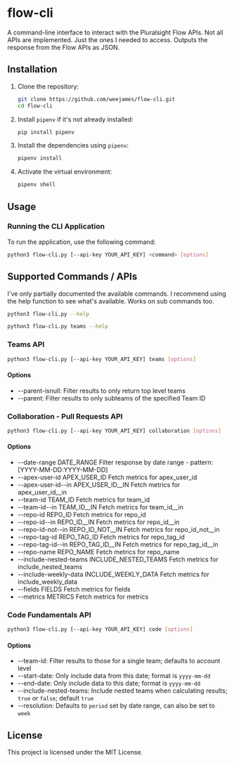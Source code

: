 # flow-cli

A command-line interface to interact with the Pluralsight Flow APIs. Not all APIs are implemented. Just the ones I needed to access.  Outputs the response from the Flow APIs as JSON.

## Installation

1. Clone the repository:
    ```bash
    git clone https://github.com/weejames/flow-cli.git
    cd flow-cli
    ```

2. Install `pipenv` if it's not already installed:
    ```bash
    pip install pipenv
    ```

3. Install the dependencies using `pipenv`:
    ```bash
    pipenv install
    ```

4. Activate the virtual environment:
    ```bash
    pipenv shell
    ```

## Usage

### Running the CLI Application

To run the application, use the following command:
```bash
python3 flow-cli.py [--api-key YOUR_API_KEY] <command> [options]
```

## Supported Commands / APIs

I've only partially documented the available commands. I recommend using the help function to see what's available. Works on sub commands too.

```bash
python3 flow-cli.py --help

python3 flow-cli.py teams --help
```

### Teams API

```bash
python3 flow-cli.py [--api-key YOUR_API_KEY] teams [options]
```

#### Options

* --parent-isnull: Filter results to only return top level teams
* --parent: Filter results to only subteams of the specified Team ID

### Collaboration - Pull Requests API

```bash
python3 flow-cli.py [--api-key YOUR_API_KEY] collaboration [options]
```

#### Options

* --date-range DATE_RANGE Filter response by date range - pattern: [YYYY-MM-DD:YYYY-MM-DD]
* --apex-user-id APEX_USER_ID Fetch metrics for apex_user_id
* --apex-user-id--in APEX_USER_ID__IN Fetch metrics for apex_user_id__in
* --team-id TEAM_ID Fetch metrics for team_id
* --team-id--in TEAM_ID__IN Fetch metrics for team_id__in
* --repo-id REPO_ID Fetch metrics for repo_id
* --repo-id--in REPO_ID__IN Fetch metrics for repo_id__in
* --repo-id-not--in REPO_ID_NOT__IN Fetch metrics for repo_id_not__in
* --repo-tag-id REPO_TAG_ID Fetch metrics for repo_tag_id
* --repo-tag-id--in REPO_TAG_ID__IN Fetch metrics for repo_tag_id__in
* --repo-name REPO_NAME Fetch metrics for repo_name
* --include-nested-teams INCLUDE_NESTED_TEAMS Fetch metrics for include_nested_teams
* --include-weekly-data INCLUDE_WEEKLY_DATA Fetch metrics for include_weekly_data
* --fields FIELDS       Fetch metrics for fields
* --metrics METRICS     Fetch metrics for metrics

### Code Fundamentals API

```bash
python3 flow-cli.py [--api-key YOUR_API_KEY] code [options]
```

#### Options

* --team-id: Filter results to those for a single team; defaults to account level
* --start-date: Only include data from this date; format is `yyyy-mm-dd`
* --end-date: Only include data to this date; format is `yyyy-mm-dd`
* --include-nested-teams: Include nested teams when calculating results; `true` or `false`; default `true`
* --resolution: Defaults to `period` set by date range, can also be set to `week`


## License

This project is licensed under the MIT License.